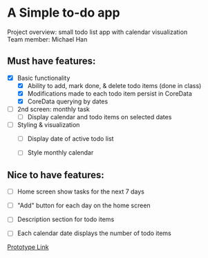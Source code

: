 # A Simple to-do app

Project overview: small todo list app with calendar visualization  
Team member: Michael Han


## Must have features:
- [x] Basic functionality
  - [x] Ability to add, mark done, & delete todo items  (done in class)
  - [x] Modifications made to each todo item persist in CoreData 
  - [x] CoreData querying by dates 
- [ ] 2nd screen: monthly task 
  - [ ] Display calendar and todo items on selected dates 
- [ ] Styling & visualization
  - [ ] Display date of active todo list
  - [ ] Style monthly calendar


## Nice to have features:
- [ ] Home screen show tasks for the next 7 days
- [ ] "Add" button for each day on the home screen
- [ ] Description section for todo items
- [ ] Each calendar date displays the number of todo items


<a href="https://www.figma.com/proto/zpI5fcOadWoQ7kwHPzlLgb/Untitled?page-id=0%3A1&node-id=2%3A2&viewport=241%2C48%2C1.02&scaling=scale-down&starting-point-node-id=2%3A2">Prototype Link</a>
